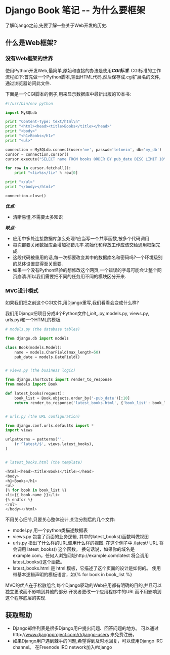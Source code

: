 # Django Book 笔记 -- 为什么要框架

了解Django之前,先要了解一些关于Web开发的历史.
## 什么是Web框架?
### 没有Web框架的世界
使用Python开发Web,最简单,原始和直接的办法是使用***CGI标准***.
CGI标准的工作流程如下:首先做一个Python脚本,输出HTML代码,然后保存成.cgi扩展名的文件,通过浏览器访问此文件.

下面是一个CGI脚本的例子,用来显示数据库中最新出版的10本书:
```python
#!/usr/bin/env python

import MySQLdb

print "Content-Type: text/html\n"
print "<html><head><title>Books</title></head>"
print "<body>"
print "<h1>Books</h1>"
print "<ul>"

connection = MySQLdb.connect(user='me', passwd='letmein', db='my_db')
cursor = connection.cursor()
cursor.execute("SELECT name FROM books ORDER BY pub_date DESC LIMIT 10")

for row in cursor.fetchall():
    print "<li>%s</li>" % row[0]

print "</ul>"
print "</body></html>"

connection.close()
```

***优点:***
* 清晰易懂,不需要太多知识

***缺点:***
* 应用中多处连接数据库怎么处理?应当写一个共享函数,被多个代码调用
* 每次都要关闭数据库会增加犯错几率.初始化和释放工作应该交给通用框架完成.
* 这段代码被重用的话,每一次都要改变其中的数据库名和密码吗?一个环境级别的总体设置显得至关重要.
* 如果一个没有Python经验的想修改这个网页,一个错误的字母可能会让整个网页崩溃.所以我们需要把不同的任务用不同的模块区分开来.

### MVC设计模式
如果我们把之前这个CGI文件,用Django重写,我们看看会变成什么样?

我们用Django把项目分成4个Python文件(\__init__.py,models.py, views.py, urls.py)和一个HTML的模板.

```python
# models.py (the database tables)

from django.db import models

class Book(models.Model):
    name = models.CharField(max_length=50)
    pub_date = models.DateField()


# views.py (the business logic)

from django.shortcuts import render_to_response
from models import Book

def latest_books(request):
    book_list = Book.objects.order_by('-pub_date')[:10]
    return render_to_response('latest_books.html', {'book_list': book_list})


# urls.py (the URL configuration)

from django.conf.urls.defaults import *
import views

urlpatterns = patterns('',
    (r'^latest/$', views.latest_books),
)


# latest_books.html (the template)

<html><head><title>Books</title></head>
<body>
<h1>Books</h1>
<ul>
{% for book in book_list %}
<li>{{ book.name }}</li>
{% endfor %}
</ul>
</body></html>
```

不用关心细节,只要关心整体设计,关注分割后的几个文件:
* model.py 用一个python类描述数据表
* views.py 包含了页面的业务逻辑, 其中的latest_books()函数叫做视图
* urls.py 指出了什么样的URL调用什么样的视图. 在这个例子中 /latest/ URL 将会调用 latest_books() 这个函数。 换句话说，如果你的域名是example.com，任何人浏览网址http://example.com/latest 将会调用latest_books()这个函数。
* latest_books.html 是 html 模板，它描述了这个页面的设计是如何的。 使用带基本逻辑声明的模板语言，如{% for book in book_list %}

MVC的优点在于松散组合,每个Django驱动的Web应用都有明确的目的,并且可以独立更改而不影响到其他的部分.开发者更改一个应用程序中的URL而不用影响到这个程序底层的实现.

## 获取帮助
* Django邮件列表是很多Django用户提出问题、回答问题的地方。 可以通过http://www.djangoproject.com/r/django-users 来免费注册。
* 如果Django用户遇到棘手的问题,希望得到及时地回复，可以使用Django IRC channel。 在Freenode IRC network加入#django
